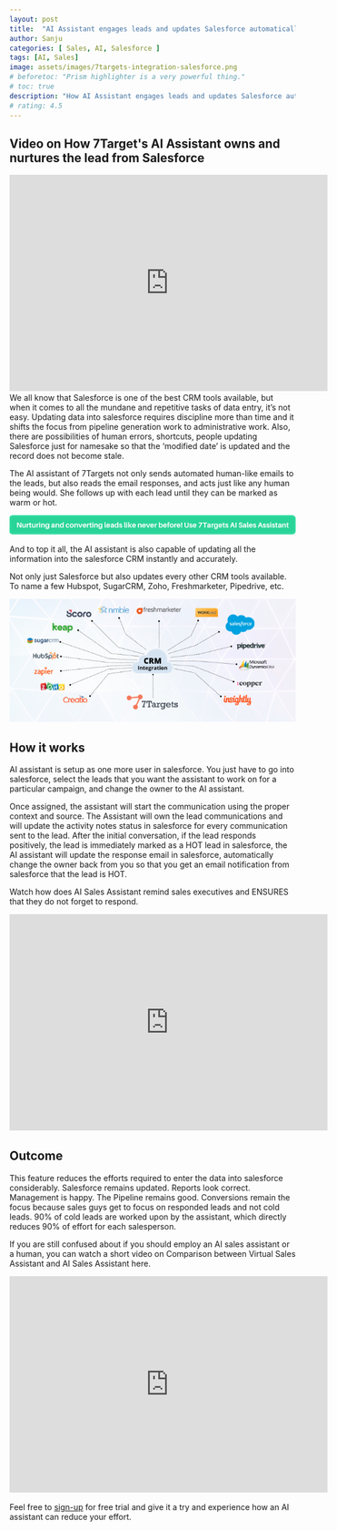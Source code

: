 ```yaml
---
layout: post
title:  "AI Assistant engages leads and updates Salesforce automatically"
author: Sanju
categories: [ Sales, AI, Salesforce ]
tags: [AI, Sales]
image: assets/images/7targets-integration-salesforce.png
# beforetoc: "Prism highlighter is a very powerful thing."
# toc: true
description: "How AI Assistant engages leads and updates Salesforce automatically and its advantages."
# rating: 4.5
---
```

## Video on How 7Target's AI Assistant owns and nurtures the lead from Salesforce 
<div class="video-container">
    <iframe src="https://www.youtube.com/embed/OJUD5ufvHkQ" height="380" width="560" 
    allow="autoplay; encrypted-media"
    frameborder="0">
    </iframe>
</div>
We all know that Salesforce is one of the best CRM tools available, but when it comes to all the mundane and repetitive tasks of data entry, it’s not easy. Updating data into salesforce requires discipline more than time and it shifts the focus from pipeline generation work to administrative work. Also, there are possibilities of human errors, shortcuts, people updating Salesforce just for namesake so that the ‘modified date’ is updated and the record does not become stale.

The AI assistant of 7Targets not only sends automated human-like emails to the leads, but also reads the email responses, and acts just like any human being would. She follows up with each lead until they can be marked as warm or hot. 

[![image](../assets/images/Converting-leads-using-7Targets-AI-Sales-Assistant.png)](https://blog.7targets.ai/nurturing-and-converting-leads-like-never-before-use-7targets-ai-sales-assistant/)

And to top it all, the AI assistant is also capable of updating all the information into the salesforce CRM instantly and accurately.

Not only just Salesforce but also updates every other CRM tools available. To name a few Hubspot, SugarCRM, Zoho, Freshmarketer, Pipedrive, etc.

![image](../assets/images/7targets-all-integrations.png)

## How it works
AI assistant is setup as one more user in salesforce. You just have to go into salesforce, select the leads that you want the assistant to work on for a particular campaign, and change the owner to the AI assistant.

Once assigned, the assistant will start the communication using the proper context and source. The Assistant will own the lead communications and will update the activity notes status in salesforce for every communication sent to the lead. After the initial conversation, if the lead responds positively, the lead is immediately marked as a HOT lead in salesforce, the AI assistant will update the response email in salesforce, automatically change the owner back from you so that you get an email notification from salesforce that the lead is HOT.

Watch how does AI Sales Assistant remind sales executives and ENSURES that they do not forget to respond. 

<div class="video-container">
    <iframe src="https://www.youtube.com/embed/bkjCyfOkfgc" height="380" width="560" 
    allow="autoplay; encrypted-media"
    frameborder="0">
    </iframe>
</div>

## Outcome
This feature reduces the efforts required to enter the data into salesforce considerably. Salesforce remains updated. Reports look correct. Management is happy. The Pipeline remains good. Conversions remain the focus because sales guys get to focus on responded leads and not cold leads. 90% of cold leads are worked upon by the assistant, which directly reduces 90% of effort for each salesperson. 

If you are still confused about if you should employ an AI sales assistant or a human, you can watch a short video on Comparison between Virtual Sales Assistant and AI Sales Assistant here.

<div class="video-container">
    <iframe src="https://www.youtube.com/embed/jlJON5LTUas" height="380" width="560" 
    allow="autoplay; encrypted-media"
    frameborder="0">
    </iframe>
</div>

Feel free to [sign-up](https://7targets.ai/sign-up.html?utm_medium=AI-assist-as-SF-user&utm_source=7tsblogs) for free trial and give it a try and experience how an AI assistant can reduce your effort.